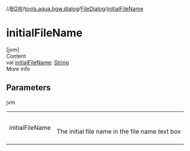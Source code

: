 //[BGW](../../../index.md)/[tools.aqua.bgw.dialog](../index.md)/[FileDialog](index.md)/[initialFileName](initial-file-name.md)



# initialFileName  
[jvm]  
Content  
val [initialFileName](initial-file-name.md): [String](https://kotlinlang.org/api/latest/jvm/stdlib/kotlin/-string/index.html)  
More info  


## Parameters  
  
jvm  
  
| | |
|---|---|
| <a name="tools.aqua.bgw.dialog/FileDialog/initialFileName/#/PointingToDeclaration/"></a>initialFileName| <a name="tools.aqua.bgw.dialog/FileDialog/initialFileName/#/PointingToDeclaration/"></a><br><br>The initial file name in the file name text box<br><br>|
  
  



